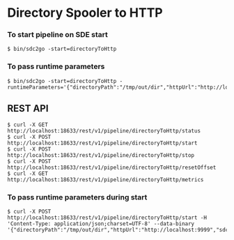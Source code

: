 # Directory Spooler to HTTP

### To start pipeline on SDE start

    $ bin/sdc2go -start=directoryToHttp

### To pass runtime parameters

    $ bin/sdc2go -start=directoryToHttp -runtimeParameters='{"directoryPath":"/tmp/out/dir","httpUrl":"http://localhost:9999","sdcAppId":"sde"}'

## REST API

    $ curl -X GET http://localhost:18633/rest/v1/pipeline/directoryToHttp/status
    $ curl -X POST http://localhost:18633/rest/v1/pipeline/directoryToHttp/start
    $ curl -X POST http://localhost:18633/rest/v1/pipeline/directoryToHttp/stop
    $ curl -X POST http://localhost:18633/rest/v1/pipeline/directoryToHttp/resetOffset
    $ curl -X GET http://localhost:18633/rest/v1/pipeline/directoryToHttp/metrics

### To pass runtime parameters during start

    $ curl -X POST http://localhost:18633/rest/v1/pipeline/directoryToHttp/start -H 'Content-Type: application/json;charset=UTF-8' --data-binary '{"directoryPath":"/tmp/out/dir","httpUrl":"http://localhost:9999","sdcAppId":"sde"}'

